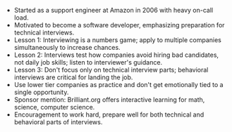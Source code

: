 - Started as a support engineer at Amazon in 2006 with heavy on-call load.
- Motivated to become a software developer, emphasizing preparation for technical interviews.
- Lesson 1: Interviewing is a numbers game; apply to multiple companies simultaneously to increase chances.
- Lesson 2: Interviews test how companies avoid hiring bad candidates, not daily job skills; listen to interviewer's guidance.
- Lesson 3: Don't focus only on technical interview parts; behavioral interviews are critical for landing the job.
- Use lower tier companies as practice and don't get emotionally tied to a single opportunity.
- Sponsor mention: Brilliant.org offers interactive learning for math, science, computer science.
- Encouragement to work hard, prepare well for both technical and behavioral parts of interviews.